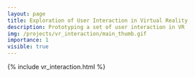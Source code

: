 ```yaml
---
layout: page
title: Exploration of User Interaction in Virtual Reality
description: Prototyping a set of user interaction in VR
img: /projects/vr_interaction/main_thumb.gif
importance: 1
visible: true
---
```


{% include vr_interaction.html %}
